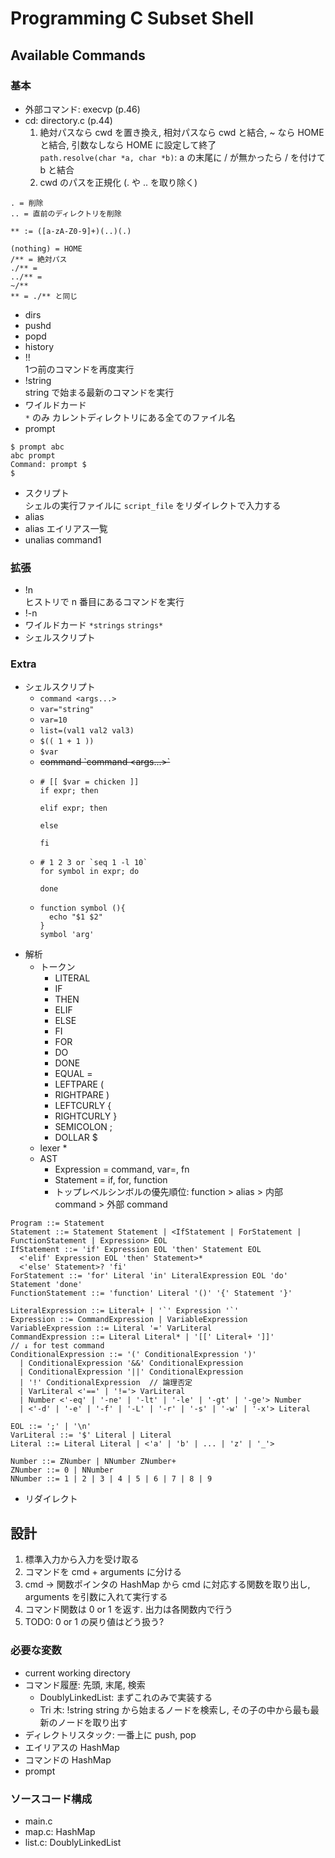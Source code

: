 # Programming C Subset Shell
## Available Commands
### 基本
* 外部コマンド: execvp (p.46)
* cd: directory.c (p.44)
  1. 絶対パスなら cwd を置き換え, 相対パスなら cwd と結合, ~ なら HOME と結合, 引数なしなら HOME に設定して終了  
    `path.resolve(char *a, char *b)`: a の末尾に / が無かったら / を付けて b と結合
  2. cwd のパスを正規化 (. や .. を取り除く)
```
. = 削除
.. = 直前のディレクトリを削除
```
```
** := ([a-zA-Z0-9]+)(..)(.)

(nothing) = HOME  
/** = 絶対パス  
./** = 
../** =   
~/**
** = ./** と同じ
```
* dirs  
* pushd   
* popd  
* history
* !!  
  1つ前のコマンドを再度実行
* !string  
  string で始まる最新のコマンドを実行
* ワイルドカード  
  `*` のみ カレントディレクトリにある全てのファイル名
* prompt  
```shell
$ prompt abc
abc prompt
Command: prompt $
$ 
```
* スクリプト  
  シェルの実行ファイルに `script_file` をリダイレクトで入力する
* alias <command1 command2>
* alias
  エイリアス一覧
* unalias command1

### 拡張
* !n  
  ヒストリで n 番目にあるコマンドを実行
* !-n
* ワイルドカード `*strings` `strings*`
* シェルスクリプト

### Extra
* シェルスクリプト
  * `command <args...>`
  * `var="string"`
  * `var=10`
  * `list=(val1 val2 val3)`
  * `$(( 1 + 1 ))`
  * `$var`
  * ~~command \`command <args...>\`~~
  * ```shell
    # [[ $var = chicken ]]
    if expr; then
    
    elif expr; then
    
    else
    
    fi
    ```
  * ```shell
    # 1 2 3 or `seq 1 -l 10`
    for symbol in expr; do
    
    done
    ```
  * ```shell
    function symbol (){
      echo "$1 $2"
    }
    symbol 'arg'
    ```
* 解析
  * トークン
    * LITERAL
    * IF
    * THEN
    * ELIF
    * ELSE
    * FI
    * FOR
    * DO
    * DONE
    * EQUAL =
    * LEFTPARE (
    * RIGHTPARE )
    * LEFTCURLY {
    * RIGHTCURLY }
    * SEMICOLON ;
    * DOLLAR $
  * lexer
    * 
  * AST
    * Expression = command, var=, fn 
    * Statement = if, for, function
    * トップレベルシンボルの優先順位: function > alias > 内部 command > 外部 command
```
Program ::= Statement
Statement ::= Statement Statement | <IfStatement | ForStatement | FunctionStatement | Expression> EOL
IfStatement ::= 'if' Expression EOL 'then' Statement EOL
  <'elif' Expression EOL 'then' Statement>*
  <'else' Statement>? 'fi'
ForStatement ::= 'for' Literal 'in' LiteralExpression EOL 'do' Statement 'done'
FunctionStatement ::= 'function' Literal '()' '{' Statement '}'

LiteralExpression ::= Literal+ | '`' Expression '`'
Expression ::= CommandExpression | VariableExpression
VariableExpression ::= Literal '=' VarLiteral
CommandExpression ::= Literal Literal* | '[[' Literal+ ']]'
// ↓ for test command
ConditionalExpression ::= '(' ConditionalExpression ')' 
  | ConditionalExpression '&&' ConditionalExpression
  | ConditionalExpression '||' ConditionalExpression
  | '!' ConditionalExpression  // 論理否定
  | VarLiteral <'==' | '!='> VarLiteral
  | Number <'-eq' | '-ne' | '-lt' | '-le' | '-gt' | '-ge'> Number
  | <'-d' | '-e' | '-f' | '-L' | '-r' | '-s' | '-w' | '-x'> Literal

EOL ::= ';' | '\n'
VarLiteral ::= '$' Literal | Literal
Literal ::= Literal Literal | <'a' | 'b' | ... | 'z' | '_'>

Number ::= ZNumber | NNumber ZNumber+
ZNumber ::= 0 | NNumber
NNumber ::= 1 | 2 | 3 | 4 | 5 | 6 | 7 | 8 | 9
```
* リダイレクト

## 設計
1. 標準入力から入力を受け取る
2. コマンドを cmd + arguments に分ける
3. cmd -> 関数ポインタの HashMap から cmd に対応する関数を取り出し, arguments を引数に入れて実行する
4. コマンド関数は 0 or 1 を返す. 出力は各関数内で行う
5. TODO: 0 or 1 の戻り値はどう扱う?

### 必要な変数
* current working directory
* コマンド履歴: 先頭, 末尾, 検索
  * DoublyLinkedList: まずこれのみで実装する
  * Tri 木: !string string から始まるノードを検索し, その子の中から最も最新のノードを取り出す
* ディレクトリスタック: 一番上に push, pop
* エイリアスの HashMap
* コマンドの HashMap
* prompt

### ソースコード構成
* main.c
* map.c: HashMap
* list.c: DoublyLinkedList